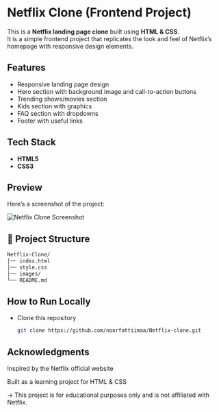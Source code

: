 #  Netflix Clone (Frontend Project)

This is a **Netflix landing page clone** built using **HTML & CSS**.  
It is a simple frontend project that replicates the look and feel of Netflix’s homepage with responsive design elements.

## Features
-  Responsive landing page design  
-  Hero section with background image and call-to-action buttons  
- Trending shows/movies section  
- Kids section with graphics  
- FAQ section with dropdowns  
- Footer with useful links  


##  Tech Stack
- **HTML5**
- **CSS3**

##  Preview
Here’s a screenshot of the project:

![Netflix Clone Screenshot](./screenshot.png)




## 📂 Project Structure
```bash
Netflix-Clone/
│── index.html 
│── style.css 
│── images/ 
└── README.md 
```

## How to Run Locally
- Clone this repository  
   ```bash
   git clone https://github.com/noorfattiimaa/Netflix-clone.git

## Acknowledgments

Inspired by the Netflix official website

Built as a learning project for HTML & CSS

->  This project is for educational purposes only and is not affiliated with Netflix.

